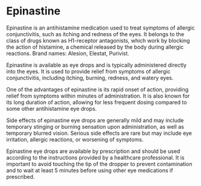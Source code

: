 # Epinastine

Epinastine is an antihistamine medication used to treat symptoms of allergic conjunctivitis, such as itching and redness of the eyes. It belongs to the class of drugs known as H1-receptor antagonists, which work by blocking the action of histamine, a chemical released by the body during allergic reactions. Brand names: Alesion, Elestat, Purivist.

Epinastine is available as eye drops and is typically administered directly into the eyes. It is used to provide relief from symptoms of allergic conjunctivitis, including itching, burning, redness, and watery eyes. 

One of the advantages of epinastine is its rapid onset of action, providing relief from symptoms within minutes of administration. It is also known for its long duration of action, allowing for less frequent dosing compared to some other antihistamine eye drops.

Side effects of epinastine eye drops are generally mild and may include temporary stinging or burning sensation upon administration, as well as temporary blurred vision. Serious side effects are rare but may include eye irritation, allergic reactions, or worsening of symptoms.

Epinastine eye drops are available by prescription and should be used according to the instructions provided by a healthcare professional. It is important to avoid touching the tip of the dropper to prevent contamination and to wait at least 5 minutes before using other eye medications if prescribed.
